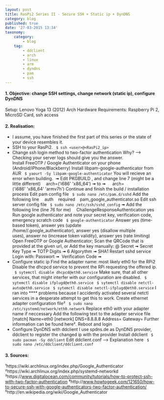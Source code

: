 ```yaml
---
layout: post
title: RasPi2 Series II - Secure SSH + Static ip + DynDNS
category: blog
published: true
date: '27-03-2015 13:34'
taxonomy:
    category:
        - blog
    tag:
        - ddclient
        - arch
        - linux
        - arm
        - dyndns
        - pam
        - ssh
---
```

<!--excerpt-->
#### 1. Objective: change SSH settings, change network (static ip), configure DynDNS 
Setup: Lenovo Yoga 13 (2012) Arch
Hardware Requirements: Raspberry Pi 2, MicroSD Card, ssh access
#### 2. Realisation:
* I assume, you have finished the first part of this series or the state of your device resembles it.
* SSH to your RasPi2.
` $ ssh <user>@<RasPi2_ip>`
* Change ssh login method to two-factor authentication
Why? --> Checking your server logs should give you the answer. 
Install FreeOTP / Google Authenticator on your phone (Android/iPhone/Blackberry)
Install libpam-google-authenticator from AUR
` $ yaourt -Sy libpam-google-authenticator`
You will recieve an error when building. 
➟ Edit PKGBUILD , and change line 7 (might be a little different)
 arch=('i686' 'x86_64')
➟ to ➟ 
 arch=('i686' 'x86_64' 'armv7h')
Continue and finish the build / installation process
Edit pam config file
` $ sudo nano /etc/pam.d/sshd`
Add the following line
 auth    required    pam_google_authenticator.so
Edit ssh server config file
` $ sudo nano /etc/ssh/sshd_config`
➟ Add the following line (line 76 for me)
 ChallengeResponseAuthentication yes
Run google authenticator and note your secret key, verification code, emergency scratch code
` $ google-authenticator`
Answer yes (time-based token), answer yes (update /home/<username>/.google_authenticator), answer yes (disallow multiple uses), answer no (increase token validity), answer yes (rate limiting)
Open FreeOTP or Google Authenticator; Scan the QRCode that is provided at the given url, or
Add the key manually:
<username>@<hostname>
Secret ➟ Secret Key
Type ➟ TOTP
Digits ➟ 6
Algorythm ➟ SHA1
Restart sshd service
Login with:
Passwort ➟ <user password>
Verification Code ➟ <dynamically generated key>
* Configure static ip
Find the adapter name: most likely eth0 for the RPi2
Disable the dhcpcd service to prevent the RPi requesting the offered ip.
` $ sytemctl disable dhcpcd@eth0.service`
Make sure, that all other services, that might interfer with our configuration are disabled.
` $ sytemctl disable ifplugd@eth0.service`
` $ sytemctl disable netctl-auto@eth0.service`
` $ sytemctl disable netctl-ifplugd@eth0.service`
I ran into **** problems because I accidently activated several netctl services in a desperate attempt to get this to work.
Create ethernet adapter configuration file²
` $ sudo nano /etc/systemd/network/eth0.network`
Replace eth0 with your adapter name if neccessary
Add the following text to the adapter service file
[match]
Name=eth0
[network]
DNS=8.8.8.8
Address=<youripadress>
Gateway=<yourrouterip>
Further information can be found here².
Reboot and login
* Configure DynDNS with ddclient
I use spdns.de as DynDNS provider, ddclient to register the changed ip with the provider
Install ddclient
` $ sudo pacman -Sy ddclient`
Edit ddclient.conf --> Explanation here
` $ sudo nano /etc/ddclient/ddclient.conf`
#### 3. Sources:
¹https://wiki.archlinux.org/index.php/Google_Authenticator 
²https://wiki.archlinux.org/index.php/systemd-networkd
³https://www.digitalocean.com/community/tutorials/how-to-protect-ssh-with-two-factor-authentication
⁴http://www.howtogeek.com/121650/how-to-secure-ssh-with-google-authenticators-two-factor-authentication/
⁵http://en.wikipedia.org/wiki/Google_Authenticator